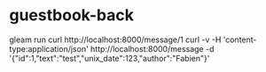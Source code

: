 # guestbook-back

gleam run
curl http://localhost:8000/message/1
curl -v -H 'content-type:application/json' http://localhost:8000/message -d '{"id":1,"text":"test","unix_date":123,"author":"Fabien"}'
